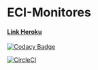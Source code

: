 # ECI-Monitores

#### [Link Heroku](https://pdswproyectoquantum.herokuapp.com/)

[![Codacy Badge](https://api.codacy.com/project/badge/Grade/4fa015ca2aec4563b878dfbf2923f0bf)](https://www.codacy.com/app/DanBeltF/2018-1-PROYPDSW?utm_source=github.com&amp;utm_medium=referral&amp;utm_content=2018-1-PROYPDSW-QUANTUM/2018-1-PROYPDSW&amp;utm_campaign=Badge_Grade)

[![CircleCI](https://circleci.com/gh/2018-1-PROYPDSW-QUANTUM/2018-1-PROYPDSW.svg?style=svg)](https://circleci.com/gh/2018-1-PROYPDSW-QUANTUM/2018-1-PROYPDSW)
